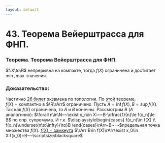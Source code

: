 ```yaml
---
layout: default
---
```

# 43. Теорема Вейерштрасса для ФНП.

### Теорема. Теорема Вейерштрасса для ФНП.
$f:X\to\R$ непрерывна на компакте, тогда $f(X)$ ограничена и достигает $\min,\max$ значения.

### Доказательство:
Частично [26 билет](sem2/notes/topology/exam/26.md) экзамена по топологии.
По [этой](26-03-24.md) теореме, $f(X)~-~$компактно в $\R\rArr$ ограничено.
Пусть $A=\inf f(X),B=\sup f(X)$.
Так как $f(X)$ ограничена, то $A$ и $B$ конечны.
Рассмотрим $B~(A$ аналогично$)$:
$\forall n\in\N~~\exist x_n\in X:~~B-\dfrac{1}{n}\le f(x_n)\le B$ по опр. супремума.
И т.к. $\displaystyle\begin{cases}
f(x_n)\in f(X)
\\
f(x_n)\underset{n\to\infty}{\to}B
\end{cases}\rArr~B~-~$предельная точка множества $f(X)$. [$f(X)~-~$замкнута](26-03-24.md) $\rArr B\in f(X)\rArr\exist x_0\in X:f(x_0)=B~~\scriptsize\blacksquare$